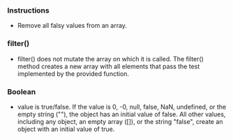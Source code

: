 ### Instructions

- Remove all falsy values from an array.

### filter()

- filter() does not mutate the array on which it is called. The filter() method creates a new array with all elements that pass the test implemented by the provided function.

### Boolean

- value is true/false. If the value is 0, -0, null, false, NaN, undefined, or the empty string (""), the object has an initial value of false. All other values, including any object, an empty array ([]), or the string "false", create an object with an initial value of true.
